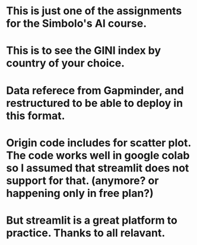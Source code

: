 # This is just one of the assignments for the Simbolo's AI course.
# This is to see the GINI index by country of your choice.
# Data referece from Gapminder, and restructured to be able to deploy in this format.
# Origin code includes for scatter plot. The code works well in google colab so I assumed that streamlit does not support for that. (anymore? or happening only in free plan?)
# But streamlit is a great platform to practice. Thanks to all relavant. 
